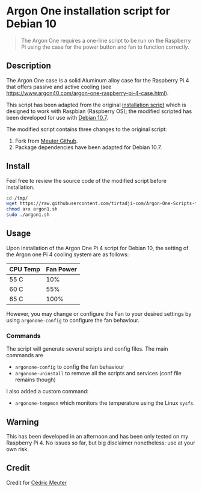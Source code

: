 # Argon One installation script for Debian 10

> The Argon One requires a one-line script to be run on the Raspberry Pi using the case for the power button and fan to function correctly. 

## Description

The Argon One case is a solid Aluminum alloy case for the Raspberry Pi 4 that offers passive and active cooling (see https://www.argon40.com/argon-one-raspberry-pi-4-case.html). 

This script has been adapted from the original [installation script](https://download.argon40.com/argon1.sh) which is
designed to work with Raspbian (Raspberry OS); the modified scripted has been developed for use with [Debian 10.7](https://raspi.debian.net/).

The modified script contains three changes to the original script:

1. Fork from [Meuter Github](https://github.com/meuter/argon-one-case-ubuntu-20.04).
2. Package dependencies have been adapted for Debian 10.7.

## Install

Feel free to review the source code of the modified script before installation.

```bash
cd /tmp/
wget https://raw.githubusercontent.com/tirtadji-com/Argon-One-Scripts-for-Raspi-running-Debian/main/argon1.sh
chmod a+x argon1.sh
sudo ./argon1.sh
```

## Usage

Upon installation of the Argon One Pi 4 script for Debian 10, the setting of the Argon one Pi 4 cooling system are as follows:

| CPU Temp | Fan Power |
| -------- | --------- |
| 55 C     | 10%       |
| 60 C     | 55%       |
| 65 C     | 100%      |

However, you may change or configure the Fan to your desired settings by using `argonone-config` to configure the fan behaviour.

### Commands

The script will generate several scripts and config files. The main commands are

- `argonone-config` to config the fan behaviour
- `argonone-uninstall` to remove all the scripts and services (conf file remains though)

I also added a custom command:

- `argonone-tempmon` which monitors the temperature using the Linux `sysfs`.

## Warning

This has been developed in an afternoon and has been only tested on my Raspberry Pi 4. No issues so far, but big disclaimer nonetheless: use at your own risk.

## Credit

Credit for [Cédric Meuter](mailto:cedric.meuter@gmail.com)